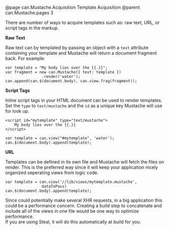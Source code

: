 @page can.Mustache.Acquisition Template Acquisition
@parent can.Mustache.pages 3

There are number of ways to acquire templates such as: raw text,
URL, or script tags in the markup.

__Raw Text__

Raw text can by templated by passing an object with a `text`
attribute containing your template and Mustache will return a 
document fragment back.  For example:

	var template = "My body lies over the {{.}}";
	var fragment = new can.Mustache({ text: template })
					.render('water');
	can.append(can.$(document.body), can.view.frag(fragment));

__Script Tags__

Inline script tags in your HTML document can be used to render 
templates.  Set the `type` to `text/mustache` and the `id` as a unique
key Mustache will use for look up.

	<script id="mytemplate" type="text/mustache">
		My body lies over the {{.}}
	</script>

	var template = can.view("#mytemplate", 'water');
	can.$(document.body).append(template);

__URL__

Templates can be defined in its own file and  Mustache will fetch the 
files on render.  This is the preferred way since it will keep your application
nicely organized seperating views from logic code. 

	var template = can.view('//lib/views/mytemplate.mustache', 
					dataToPass)
	can.$(document.body).append(template);

Since could potentially make several XHR requests, in a big application
this could be a performance concern.  Creating a build step to 
concatenate and include all of the views in one file would be one way to optimize performance.  
If you are using Steal, it will do this automatically at build for you.